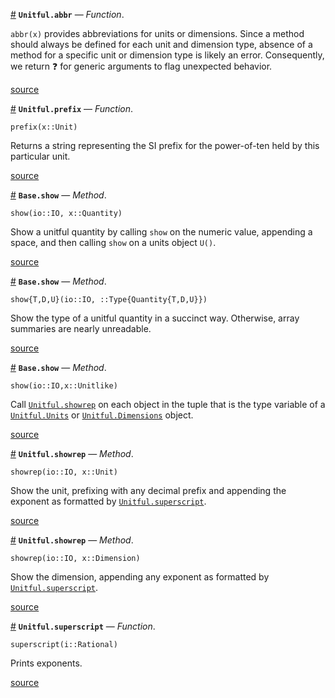 <a id='Unitful.abbr' href='#Unitful.abbr'>#</a>
**`Unitful.abbr`** &mdash; *Function*.



`abbr(x)` provides abbreviations for units or dimensions. Since a method should always be defined for each unit and dimension type, absence of a method for a specific unit or dimension type is likely an error. Consequently, we return ❓ for generic arguments to flag unexpected behavior.


<a target='_blank' href='https://github.com/ajkeller34/Unitful.jl/tree/f73bc51dd8c5dd9f645fd55c96e4fdc4ed14858e/src/Display.jl#L26-L31' class='documenter-source'>source</a><br>

<a id='Unitful.prefix' href='#Unitful.prefix'>#</a>
**`Unitful.prefix`** &mdash; *Function*.



```
prefix(x::Unit)
```

Returns a string representing the SI prefix for the power-of-ten held by this particular unit.


<a target='_blank' href='https://github.com/ajkeller34/Unitful.jl/tree/f73bc51dd8c5dd9f645fd55c96e4fdc4ed14858e/src/Display.jl#L34-L41' class='documenter-source'>source</a><br>

<a id='Base.show-Tuple{IO,Unitful.Quantity}' href='#Base.show-Tuple{IO,Unitful.Quantity}'>#</a>
**`Base.show`** &mdash; *Method*.



```
show(io::IO, x::Quantity)
```

Show a unitful quantity by calling `show` on the numeric value, appending a space, and then calling `show` on a units object `U()`.


<a target='_blank' href='https://github.com/ajkeller34/Unitful.jl/tree/f73bc51dd8c5dd9f645fd55c96e4fdc4ed14858e/src/Display.jl#L50-L57' class='documenter-source'>source</a><br>

<a id='Base.show-Tuple{IO,Type{Unitful.Quantity{T,D,U}}}' href='#Base.show-Tuple{IO,Type{Unitful.Quantity{T,D,U}}}'>#</a>
**`Base.show`** &mdash; *Method*.



```
show{T,D,U}(io::IO, ::Type{Quantity{T,D,U}})
```

Show the type of a unitful quantity in a succinct way. Otherwise, array summaries are nearly unreadable.


<a target='_blank' href='https://github.com/ajkeller34/Unitful.jl/tree/f73bc51dd8c5dd9f645fd55c96e4fdc4ed14858e/src/Display.jl#L67-L74' class='documenter-source'>source</a><br>

<a id='Base.show-Tuple{IO,Unitful.Unitlike}' href='#Base.show-Tuple{IO,Unitful.Unitlike}'>#</a>
**`Base.show`** &mdash; *Method*.



```
show(io::IO,x::Unitlike)
```

Call [`Unitful.showrep`](display.md#Unitful.showrep-Tuple{IO,Unitful.Unit}) on each object in the tuple that is the type variable of a [`Unitful.Units`](types.md#Unitful.Units) or [`Unitful.Dimensions`](types.md#Unitful.Dimensions) object.


<a target='_blank' href='https://github.com/ajkeller34/Unitful.jl/tree/f73bc51dd8c5dd9f645fd55c96e4fdc4ed14858e/src/Display.jl#L82-L89' class='documenter-source'>source</a><br>

<a id='Unitful.showrep-Tuple{IO,Unitful.Unit}' href='#Unitful.showrep-Tuple{IO,Unitful.Unit}'>#</a>
**`Unitful.showrep`** &mdash; *Method*.



```
showrep(io::IO, x::Unit)
```

Show the unit, prefixing with any decimal prefix and appending the exponent as formatted by [`Unitful.superscript`](display.md#Unitful.superscript).


<a target='_blank' href='https://github.com/ajkeller34/Unitful.jl/tree/f73bc51dd8c5dd9f645fd55c96e4fdc4ed14858e/src/Display.jl#L101-L108' class='documenter-source'>source</a><br>

<a id='Unitful.showrep-Tuple{IO,Unitful.Dimension}' href='#Unitful.showrep-Tuple{IO,Unitful.Dimension}'>#</a>
**`Unitful.showrep`** &mdash; *Method*.



```
showrep(io::IO, x::Dimension)
```

Show the dimension, appending any exponent as formatted by [`Unitful.superscript`](display.md#Unitful.superscript).


<a target='_blank' href='https://github.com/ajkeller34/Unitful.jl/tree/f73bc51dd8c5dd9f645fd55c96e4fdc4ed14858e/src/Display.jl#L116-L123' class='documenter-source'>source</a><br>

<a id='Unitful.superscript' href='#Unitful.superscript'>#</a>
**`Unitful.superscript`** &mdash; *Function*.



```
superscript(i::Rational)
```

Prints exponents.


<a target='_blank' href='https://github.com/ajkeller34/Unitful.jl/tree/f73bc51dd8c5dd9f645fd55c96e4fdc4ed14858e/src/Display.jl#L129-L135' class='documenter-source'>source</a><br>

